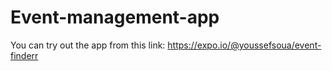# Event-management-app

You can try out the app from this link: https://expo.io/@youssefsoua/event-finderr
